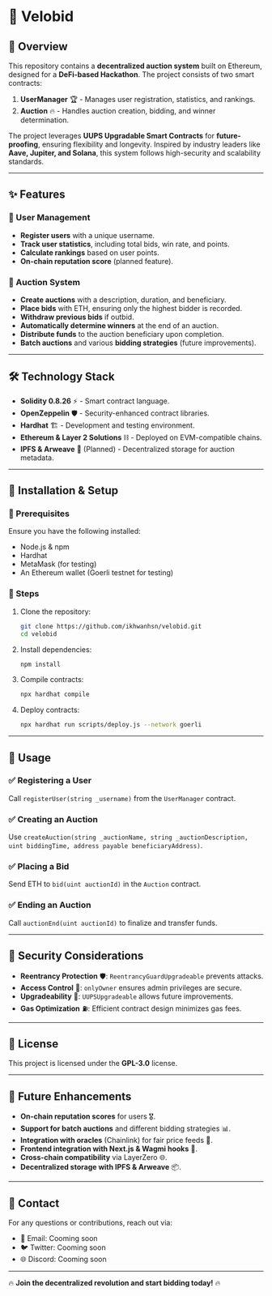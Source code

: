 # 🚀 Velobid

## 🌟 Overview

This repository contains a **decentralized auction system** built on Ethereum, designed for a **DeFi-based Hackathon**. The project consists of two smart contracts:

1. **UserManager** 🏆 - Manages user registration, statistics, and rankings.
2. **Auction** 🔥 - Handles auction creation, bidding, and winner determination.

The project leverages **UUPS Upgradable Smart Contracts** for **future-proofing**, ensuring flexibility and longevity. Inspired by industry leaders like **Aave, Jupiter, and Solana**, this system follows high-security and scalability standards.

---

## ✨ Features

### 🔹 User Management

- **Register users** with a unique username.
- **Track user statistics**, including total bids, win rate, and points.
- **Calculate rankings** based on user points.
- **On-chain reputation score** (planned feature).

### 🔹 Auction System

- **Create auctions** with a description, duration, and beneficiary.
- **Place bids** with ETH, ensuring only the highest bidder is recorded.
- **Withdraw previous bids** if outbid.
- **Automatically determine winners** at the end of an auction.
- **Distribute funds** to the auction beneficiary upon completion.
- **Batch auctions** and various **bidding strategies** (future improvements).

---

## 🛠️ Technology Stack

- **Solidity 0.8.26** ⚡ - Smart contract language.
- **OpenZeppelin** 🛡️ - Security-enhanced contract libraries.
- **Hardhat** 🏗️ - Development and testing environment.
- **Ethereum & Layer 2 Solutions** ⛓️ - Deployed on EVM-compatible chains.
- **IPFS & Arweave** 📂 (Planned) - Decentralized storage for auction metadata.

---

## 🚀 Installation & Setup

### 📌 Prerequisites

Ensure you have the following installed:

- Node.js & npm
- Hardhat
- MetaMask (for testing)
- An Ethereum wallet (Goerli testnet for testing)

### 🔧 Steps

1. Clone the repository:
   ```bash
   git clone https://github.com/ikhwanhsn/velobid.git
   cd velobid
   ```
2. Install dependencies:
   ```bash
   npm install
   ```
3. Compile contracts:
   ```bash
   npx hardhat compile
   ```
4. Deploy contracts:
   ```bash
   npx hardhat run scripts/deploy.js --network goerli
   ```

---

## 🎯 Usage

### ✅ Registering a User

Call `registerUser(string _username)` from the `UserManager` contract.

### ✅ Creating an Auction

Use `createAuction(string _auctionName, string _auctionDescription, uint biddingTime, address payable beneficiaryAddress)`.

### ✅ Placing a Bid

Send ETH to `bid(uint auctionId)` in the `Auction` contract.

### ✅ Ending an Auction

Call `auctionEnd(uint auctionId)` to finalize and transfer funds.

---

## 🔐 Security Considerations

- **Reentrancy Protection** 🛡️: `ReentrancyGuardUpgradeable` prevents attacks.
- **Access Control** 🔑: `onlyOwner` ensures admin privileges are secure.
- **Upgradeability** 🔄: `UUPSUpgradeable` allows future improvements.
- **Gas Optimization** ⛽: Efficient contract design minimizes gas fees.

---

## 📜 License

This project is licensed under the **GPL-3.0** license.

---

## 🚀 Future Enhancements

- **On-chain reputation scores** for users 🎖️.
- **Support for batch auctions** and different bidding strategies 📊.
- **Integration with oracles** (Chainlink) for fair price feeds 📡.
- **Frontend integration with Next.js & Wagmi hooks** 🎨.
- **Cross-chain compatibility** via LayerZero 🌐.
- **Decentralized storage with IPFS & Arweave** 📦.

---

## 🤝 Contact

For any questions or contributions, reach out via:

- 📧 Email: Cooming soon
- 🐦 Twitter: Cooming soon
- 🌐 Discord: Cooming soon

---

🔥 **Join the decentralized revolution and start bidding today!** 🔥
